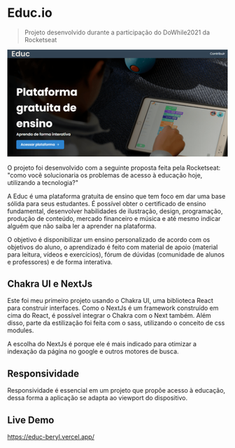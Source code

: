 # Educ.io

> Projeto desenvolvido durante a participação do DoWhile2021 da Rocketseat

<p align="center">
  <img src="./.github/educ.png" width="750" alt="Educ">
</p>

O projeto foi desenvolvido com a seguinte proposta feita pela Rocketseat: "como você solucionaria os problemas de acesso à educação hoje, utilizando a tecnologia?"

A Educ é uma plataforma gratuita de ensino que tem foco em dar uma base sólida para seus estudantes. É possível obter o certificado de ensino fundamental, desenvolver habilidades de ilustração, design, programação, produção de conteúdo, mercado financeiro e música e até mesmo indicar alguém que não saiba ler a aprender na plataforma.

O objetivo é disponibilizar um ensino personalizado de acordo com os objetivos do aluno, o aprendizado é feito com material de apoio (material para leitura, vídeos e exercícios), fórum de dúvidas (comunidade de alunos e professores) e de forma interativa.

## Chakra UI e NextJs

Este foi meu primeiro projeto usando o Chakra UI, uma biblioteca React para construir interfaces. Como o NextJs é um framework construído em cima do React, é possível integrar o Chakra com o Next também. Além disso, parte da estilização foi feita com o sass, utilizando o conceito de css modules.

A escolha do NextJs é porque ele é mais indicado para otimizar a indexação da página no google e outros motores de busca.

## Responsividade

Responsividade é essencial em um projeto que propõe acesso à educação, dessa forma a aplicação se adapta ao viewport do dispositivo.

## Live Demo

https://educ-beryl.vercel.app/
